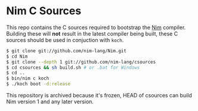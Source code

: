 # Nim C Sources

This repo contains the C sources required to bootstrap the [Nim](https://github.com/nim-lang/Nim/)
compiler. Building these will **not** result in the latest compiler
being built, these C sources should be used in conjuction with ``koch``.

```bash
$ git clone git://github.com/nim-lang/Nim.git
$ cd Nim
$ git clone --depth 1 git://github.com/nim-lang/csources
$ cd csources && sh build.sh # or .bat for Windows
$ cd ..
$ bin/nim c koch
$ ./koch boot -d:release
```

This repository is archived because it's frozen, HEAD of csources can build Nim version 1 and any later version.
